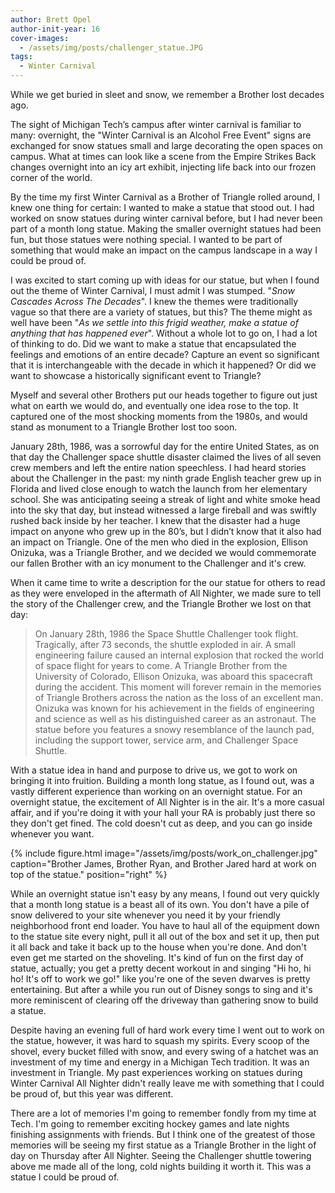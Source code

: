 ```yaml
---
author: Brett Opel
author-init-year: 16
cover-images:
  - /assets/img/posts/challenger_statue.JPG
tags:
  - Winter Carnival
---
```


While we get buried in sleet and snow, we remember a Brother lost decades ago.

<!-- excerpt -->

The sight of Michigan Tech’s campus after winter carnival is familiar to many: overnight, the "Winter Carnival
is an Alcohol Free Event" signs are exchanged for snow statues small and large decorating the open spaces on campus.
What at times can look like a scene from the Empire Strikes Back changes overnight into an icy art exhibit, injecting
life back into our frozen corner of the world.

By the time my first Winter Carnival as a Brother of Triangle rolled around, I knew one thing for certain: I wanted
to make a statue that stood out. I had worked on snow statues during winter carnival before, but I had never been
part of a month long statue. Making the smaller overnight statues had been fun, but those statues were nothing special.
I wanted to be part of something that would make an impact on the campus landscape in a way I could be proud of.

I was excited to start coming up with ideas for our statue, but when I found out the theme of Winter Carnival, I must
admit I was stumped. "*Snow Cascades Across The Decades*". I knew the themes were traditionally vague so that there
are a variety of statues, but this? The theme might as well have been "*As we settle into this frigid weather, make a
statue of anything that has happened ever*". Without a whole lot to go on, I had a lot of thinking to do. Did we want
to make a statue that encapsulated the feelings and emotions of an entire decade? Capture an event so significant
that it is interchangeable with the decade in which it happened? Or did we want to showcase a historically significant
event to Triangle?

Myself and several other Brothers put our heads together to figure out just what on earth we would do, and eventually
one idea rose to the top. It captured one of the most shocking moments from the 1980s, and would stand as monument to
a Triangle Brother lost too soon.

January 28th, 1986, was a sorrowful day for the entire United States, as on that day the Challenger space shuttle disaster
claimed the lives of all seven crew members and left the entire nation speechless. I had heard stories about the Challenger
in the past: my ninth grade English teacher grew up in Florida and lived close enough to watch the launch from her
elementary school. She was anticipating seeing a streak of light and white smoke head into the sky that day, but instead
witnessed a large fireball and was swiftly rushed back inside by her teacher. I knew that the disaster had a huge impact
on anyone who grew up in the 80’s, but I didn’t know that it also had an impact on Triangle. One of the men who died in
the explosion, Ellison Onizuka, was a Triangle Brother, and we decided we would commemorate our fallen Brother with an
icy monument to the Challenger and it's crew.

When it came time to write a description for the our statue for others to read as they were enveloped in the aftermath
of All Nighter, we made sure to tell the story of the Challenger crew, and the Triangle Brother we lost on that day:
> On January 28th, 1986 the Space Shuttle Challenger took flight. Tragically, after 73 seconds, the shuttle exploded in
air. A small engineering failure caused an internal explosion that rocked the world of space flight for years to come.
A Triangle Brother from the University of Colorado, Ellison Onizuka, was aboard this spacecraft during the accident.
This moment will forever remain in the memories of Triangle Brothers across the nation as the loss of an excellent man.
Onizuka was known for his achievement in the fields of engineering and science as well as his distinguished career as
an astronaut. The statue before you features a snowy resemblance of the launch pad, including the support tower, service
arm, and Challenger Space Shuttle.

With a statue idea in hand and purpose to drive us, we got to work on bringing it into fruition. Building a month long
statue, as I found out, was a vastly different experience than working on an overnight statue. For an overnight statue,
the excitement of All Nighter is in the air. It's a more casual affair, and if you're doing it with your hall your RA
is probably just there so they don't get fined. The cold doesn't cut as deep, and you can go inside whenever you want.

{% include figure.html image="/assets/img/posts/work_on_challenger.jpg" caption="Brother James, Brother Ryan, and Brother
Jared hard at work on top of the statue." position="right" %}

While an overnight statue isn't easy by any means, I found out very quickly that a month long statue is a beast all
of its own. You don't have a pile of snow delivered to your site whenever you need it by your friendly neighborhood
front end loader. You have to haul all of the equipment down to the statue site every night, pull it all out of the
box and set it up, then put it all back and take it back up to the house when you're done. And don't even get me
started on the shoveling. It's kind of fun on the first day of statue, actually; you get a pretty decent workout
in and singing "Hi ho, hi ho! It's off to work we go!" like you're one of the seven dwarves is pretty entertaining.
But after a while you run out of Disney songs to sing and it's more reminiscent of clearing off the driveway than
gathering snow to build a statue.

Despite having an evening full of hard work every time I went out to work on the statue, however, it was hard to
squash my spirits. Every scoop of the shovel, every bucket filled with snow, and every swing of a hatchet was an
investment of my time and energy in a Michigan Tech tradition. It was an investment in Triangle. My past experiences
working on statues during Winter Carnival All Nighter didn't really leave me with something that I could be proud of,
but this year was different.

There are a lot of memories I'm going to remember fondly from my time at Tech. I'm going to remember exciting hockey
games and late nights finishing assignments with friends. But I think one of the greatest of those memories will be
seeing my first statue as a Triangle Brother in the light of day on Thursday after All Nighter. Seeing the Challenger
shuttle towering above me made all of the long, cold nights building it worth it. This was a statue I could be proud of.
